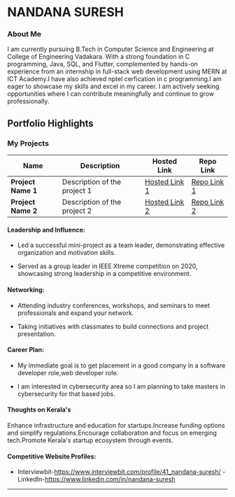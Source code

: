 # NANDANA SURESH

### About Me

I am currently pursuing B.Tech in Computer Science and Engineering at College of Engineering Vadakara. With a strong foundation in C programming, Java, SQL, and Flutter, complemented by hands-on experience from an internship in full-stack web development using MERN at ICT Academy.I have also achieved nptel cerfication in c programming.I am eager to showcase my skills and excel in my career. I am actively seeking opportunities where I can contribute meaningfully and continue to grow professionally.


## Portfolio Highlights

### My Projects

| Name                | Description                                                               | Hosted Link                              | Repo Link                                                      |
|---------------------|---------------------------------------------------------------------------|------------------------------------------|----------------------------------------------------------------|
| **Project Name 1**  | Description of the project 1                                              | [Hosted Link 1](https://example.com)    | [Repo Link 1](https://github.com/username/project1)             |
| **Project Name 2**  | Description of the project 2                                              | [Hosted Link 2](https://example.com)    | [Repo Link 2](https://github.com/username/project2)             |

#### Leadership and Influence:

- Led a successful mini-project as a team leader, demonstrating effective organization and motivation skills.
  
- Served as a group leader in IEEE Xtreme competition on 2020, showcasing strong leadership in a competitive environment.



#### Networking:

- Attending industry conferences, workshops, and seminars to meet professionals and expand your network.
  
- Taking initiatives with classmates to build connections and project presentation.

#### Career Plan:

- My immediate goal is to get placement in a good company in a software developer role,web developer role.
  
- I am interested in cybersecurity area so I am planning to take masters in cybersecurity for that based jobs.

#### Thoughts on Kerala's

Enhance infrastructure and education for startups.Increase funding options and simplify regulations.Encourage collaboration and focus on emerging tech.Promote Kerala's startup ecosystem through events.

#### Competitive Website Profiles:

- Interviewbit-https://www.interviewbit.com/profile/41_nandana-suresh/
-LinkedIn-https://www.linkedin.com/in/nandana-suresh




---
